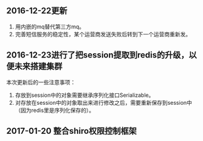 ## 2016-12-22更新
1. 用内嵌的mq替代第三方mq。
2. 完善短信服务的稳定性，某个运营商发送失败后转到下一个运营商重新发。

## 2016-12-23进行了把session提取到redis的升级，以便未来搭建集群
本次更新后的一些注意事项：
1. 存放到session中的对象需要继承序列化接口Serializable。
2. 对存放在session中的对象取出来进行修改之后，需要重新保存到session中（因为redis里是序列化保存的）。

## 2017-01-20 整合shiro权限控制框架

